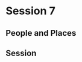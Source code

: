 
# Session 7
## People and Places
## Session
<!--stackedit_data:
eyJoaXN0b3J5IjpbNzkwMjcxNDk4XX0=
-->